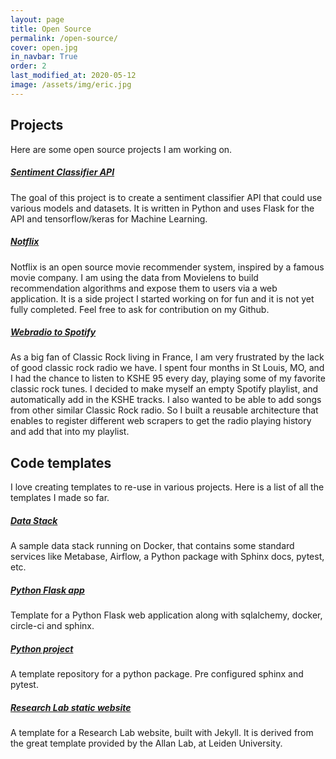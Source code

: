 ```yaml
---
layout: page
title: Open Source
permalink: /open-source/
cover: open.jpg
in_navbar: True
order: 2
last_modified_at: 2020-05-12
image: /assets/img/eric.jpg
---
```


## Projects

Here are some open source projects I am working on.

##### [Sentiment Classifier API](https://github.com/ericdaat/sentiment-classifier)

The goal of this project is to create a sentiment classifier API that could use various models and datasets. It is written in Python and uses Flask for the API and tensorflow/keras for Machine Learning.

##### [Notflix](https://github.com/ericdaat/notflix)

Notflix is an open source movie recommender system, inspired by a famous movie company. I am using the data from Movielens to build recommendation algorithms and expose them to users via a web application. It is a side project I started working on for fun and it is not yet fully completed. Feel free to ask for contribution on my Github.

##### [Webradio to Spotify](https://github.com/ericdaat/webradio-to-spotify)

As a big fan of Classic Rock living in France, I am very frustrated by the lack of good classic rock radio we have. I spent four months in St Louis, MO, and I had the chance to listen to KSHE 95 every day, playing some of my favorite classic rock tunes. I decided to make myself an empty Spotify playlist, and automatically add in the KSHE tracks. I also wanted to be able to add songs from other similar Classic Rock radio. So I built a reusable architecture that enables to register different web scrapers to get the radio playing history and add that into my playlist.

## Code templates

I love creating templates to re-use in various projects. Here is a list of all
the templates I made so far.

##### [Data Stack](https://github.com/ericdaat/data-stack)

A sample data stack running on Docker, that contains some standard services
like Metabase, Airflow, a Python package with Sphinx docs, pytest, etc.

##### [Python Flask app](https://github.com/ericdaat/flask-template)

Template for a Python Flask web application along with sqlalchemy,
docker, circle-ci and sphinx.

##### [Python project](https://github.com/ericdaat/template-python)

A template repository for a python package. Pre configured sphinx and pytest.

##### [Research Lab static website](https://github.com/ericdaat/research-lab-website)

A template for a Research Lab website, built with Jekyll.
It is derived from the great template provided by the Allan Lab,
at Leiden University.
